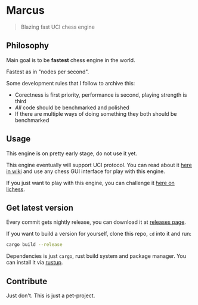 # Marcus

> Blazing fast UCI chess engine

## Philosophy

Main goal is to be **fastest** chess engine in the world.

Fastest as in "nodes per second".

Some development rules that I follow to archive this:

- Corectness is first priority, performance is second, playing strength is third
- *All* code should be benchmarked and polished
- If there are multiple ways of doing something they both should be benchmarked

## Usage

This engine is on pretty early stage, do not use it yet.

This engine eventually will support UCI protocol.
You can read about it [here in wiki](https://www.google.com/url?sa=t&rct=j&q=&esrc=s&source=web&cd=&ved=2ahUKEwjo6fuo-LD8AhXk43MBHd_iCocQFnoECBsQAQ&url=https%3A%2F%2Fen.wikipedia.org%2Fwiki%2FUniversal_Chess_Interface)
and use any chess GUI interface for play with this engine.

If you just want to play with this engine,
you can challenge it [here on lichess](https://lichess.org/@/the_marcus).

## Get latest version

Every commit gets nightly release, you can download it
at [releases page](https://github.com/codingjerk/marcus/releases).

If you want to build a version for yourself,
clone this repo, `cd` into it and run:

```sh
cargo build --release
```

Dependencies is just `cargo`, rust build system and package manager.
You can install it via [rustup](https://rustup.rs).

## Contribute

Just don't. This is just a pet-project.